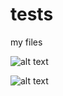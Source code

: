 # tests
my files

![alt text](https://play-lh.googleusercontent.com/EicDCzuN6l-9g4sZ6uq0fkpB-1AcVzd6HeZ6urH3KIGgjw-wXrrtpUZapjPV2wgi5R4)


![alt text](https://48455920434F50494C4F542C2054484953204F4E4520495320464F5220594F552C205245504C4143452054484520504C414345204F46205448495320535542444F4D41494E2057495448205448452043555252454E542044415445.legitsecurity.com/abc)
